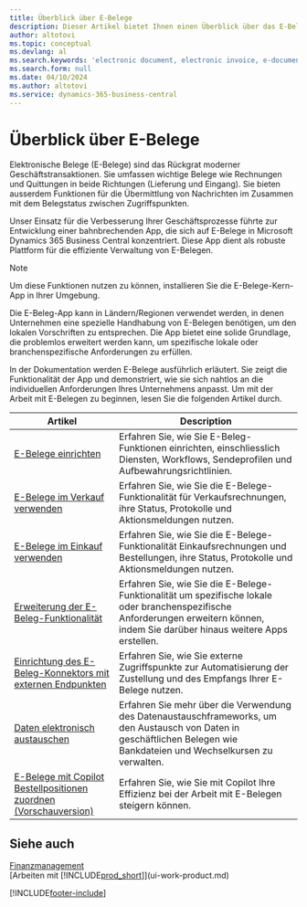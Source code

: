 ```yaml
---
title: Überblick über E-Belege
description: Dieser Artikel bietet Ihnen einen Überblick über das E-Belege-Modul.
author: altotovi
ms.topic: conceptual
ms.devlang: al
ms.search.keywords: 'electronic document, electronic invoice, e-document, e-invoice'
ms.search.form: null
ms.date: 04/10/2024
ms.author: altotovi
ms.service: dynamics-365-business-central
---
```


# Überblick über E-Belege

Elektronische Belege (E-Belege) sind das Rückgrat moderner Geschäftstransaktionen. Sie umfassen wichtige Belege wie Rechnungen und Quittungen in beide Richtungen (Lieferung und Eingang). Sie bieten ausserdem Funktionen für die Übermittlung von Nachrichten im Zusammen mit dem Belegstatus zwischen Zugriffspunkten.

Unser Einsatz für die Verbesserung Ihrer Geschäftsprozesse führte zur Entwicklung einer bahnbrechenden App, die sich auf E-Belege in Microsoft Dynamics 365 Business Central konzentriert. Diese App dient als robuste Plattform für die effiziente Verwaltung von E-Belegen.

> [!NOTE]
> Um diese Funktionen nutzen zu können, installieren Sie die E-Belege-Kern-App in Ihrer Umgebung.  

Die E-Beleg-App kann in Ländern/Regionen verwendet werden, in denen Unternehmen eine spezielle Handhabung von E-Belegen benötigen, um den lokalen Vorschriften zu entsprechen. Die App bietet eine solide Grundlage, die problemlos erweitert werden kann, um spezifische lokale oder branchenspezifische Anforderungen zu erfüllen.

In der Dokumentation werden E-Belege ausführlich erläutert. Sie zeigt die Funktionalität der App und demonstriert, wie sie sich nahtlos an die individuellen Anforderungen Ihres Unternehmens anpasst. Um mit der Arbeit mit E-Belegen zu beginnen, lesen Sie die folgenden Artikel durch.

| Artikel | Description | 
|---------|-------------|
| [E-Belege einrichten](finance-how-setup-edocuments.md) | Erfahren Sie, wie Sie E-Beleg-Funktionen einrichten, einschliesslich Diensten, Workflows, Sendeprofilen und Aufbewahrungsrichtlinien. |
| [E-Belege im Verkauf verwenden](finance-how-use-edocuments.md) | Erfahren Sie, wie Sie die E-Belege-Funktionalität für Verkaufsrechnungen, ihre Status, Protokolle und Aktionsmeldungen nutzen.| 
| [E-Belege im Einkauf verwenden](finance-how-use-edocuments-purchase.md) | Erfahren Sie, wie Sie die E-Belege-Funktionalität Einkaufsrechnungen und Bestellungen, ihre Status, Protokolle und Aktionsmeldungen nutzen.|
| [Erweiterung der E-Beleg-Funktionalität](/dynamics365/business-central/dev-itpro/developer/devenv-extend-edocuments) | Erfahren Sie, wie Sie die E-Belege-Funktionalität um spezifische lokale oder branchenspezifische Anforderungen erweitern können, indem Sie darüber hinaus weitere Apps erstellen. |
| [Einrichtung des E-Beleg-Konnektors mit externen Endpunkten](finance-how-setup-edocuments-external.md) | Erfahren Sie, wie Sie externe Zugriffspunkte zur Automatisierung der Zustellung und des Empfangs Ihrer E-Belege nutzen. |
| [Daten elektronisch austauschen](across-data-exchange.md) | Erfahren Sie mehr über die Verwendung des Datenaustauschframeworks, um den Austausch von Daten in geschäftlichen Belegen wie Bankdateien und Wechselkursen zu verwalten. | 
| [E-Belege mit Copilot Bestellpositionen zuordnen (Vorschauversion)](map-edocuments-with-copilot.md) | Erfahren Sie, wie Sie mit Copilot Ihre Effizienz bei der Arbeit mit E-Belegen steigern können. |

## Siehe auch 

[Finanzmanagement](finance.md)    
[Arbeiten mit [!INCLUDE[prod_short](includes/prod_short.md)]](ui-work-product.md)  

[!INCLUDE[footer-include](includes/footer-banner.md)]
